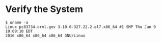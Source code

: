 Verify the System
=================

```console
$ uname -a
Linux pc83734.ornl.gov 3.10.0-327.22.2.el7.x86_64 #1 SMP Thu Jun 9 10:09:10 EDT
2016 x86_64 x86_64 x86_64 GNU/Linux
```
